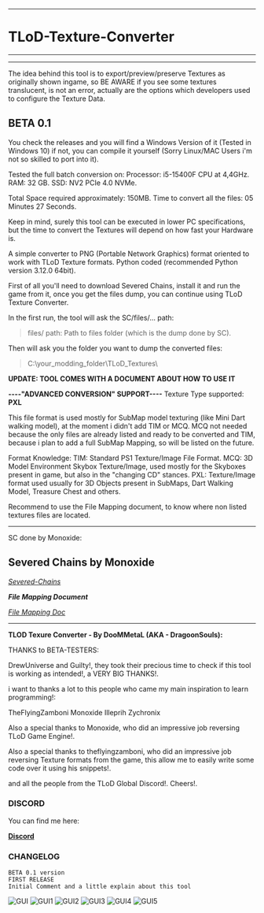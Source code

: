 ***
# **TLoD-Texture-Converter**
***
---
The idea behind this tool is to export/preview/preserve Textures as originally shown ingame, so BE AWARE if you see some textures translucent, is not an error, actually are the options which developers used to configure the Texture Data.

## BETA 0.1

You check the releases and you will find a Windows Version of it (Tested in Windows 10)
if not, you can compile it yourself (Sorry Linux/MAC Users i'm not so skilled to port into it).

Tested the full batch conversion on:
Processor: i5-15400F CPU at 4,4GHz.
RAM: 32 GB.
SSD: NV2 PCIe 4.0 NVMe.

Total Space required approximately: 150MB.
Time to convert all the files: 05 Minutes 27 Seconds.

Keep in mind, surely this tool can be executed in lower PC specifications, but the time to
convert the Textures will depend on how fast your Hardware is.


A simple converter to PNG (Portable Network Graphics) format oriented to work with TLoD Texture formats. Python coded (recommended Python version 3.12.0 64bit).

First of all you'll need to download Severed Chains, install it and run the game from it,
once you get the files dump, you can continue using TLoD Texture Converter.

In the first run, the tool will ask the SC/files/... path:

>files/ path: Path to files folder (which is the dump done by SC).

Then will ask you the folder you want to dump the converted files:

>C:\your_modding_folder\TLoD_Textures\


**UPDATE: TOOL COMES WITH A DOCUMENT ABOUT HOW TO USE IT**

**----"ADVANCED CONVERSION" SUPPORT----**
Texture Type supported: **PXL**

This file format is used mostly for SubMap model texturing (like Mini Dart walking model),
at the moment i didn't add TIM or MCQ. MCQ not needed because the only files are already listed and ready to be converted and TIM, because i plan to add a full SubMap Mapping, so will be listed on the future.

Format Knowledge:
TIM: Standard PS1 Texture/Image File Format.
MCQ: 3D Model Environment Skybox Texture/Image, used mostly for the Skyboxes present in game, but also in the "changing CD" stances.
PXL: Texture/Image format used usually for 3D Objects present in SubMaps, Dart Walking Model, Treasure Chest and others.

Recommend to use the File Mapping document, to know where non listed textures files are located.

---

SC done by Monoxide:

## **Severed Chains by Monoxide**

*[Severed-Chains](https://github.com/Legend-of-Dragoon-Modding/Legend-of-Dragoon-Java)*


**_File Mapping Document_**

*[File Mapping Doc](https://docs.google.com/spreadsheets/d/1wso1zNTpeQM2WmxW73-hVLs4bKdGa_6jswWuKdFtavE/edit?usp=share_link)*

---

**TLOD Texure Converter - By DooMMetaL (AKA - DragoonSouls):**

THANKS to BETA-TESTERS:

DrewUniverse and Guilty!, they took their precious time to check if this tool is working as intended!, a VERY BIG THANKS!.

i want to thanks a lot to this people who came my main inspiration to learn programming!:

TheFlyingZamboni Monoxide Illeprih Zychronix

Also a special thanks to Monoxide, who did an impressive job reversing TLoD Game Engine!.

Also a special thanks to theflyingzamboni, who did an impressive job reversing Texture formats from the game, this allow me to easily write some code over it using his snippets!.

and all the people from the TLoD Global Discord!. Cheers!.


### **DISCORD**

You can find me here:

**[Discord](https://discord.gg/legendofdragoon)**

### **CHANGELOG**

```
BETA 0.1 version
FIRST RELEASE
Initial Comment and a little explain about this tool
```


![GUI](https://raw.githubusercontent.com/dragoonsouls/TLoD-Texture-Converter/main/Preview_Images/Main_preview.png)
![GUI1](https://raw.githubusercontent.com/dragoonsouls/TLoD-Texture-Converter/main/Preview_Images/Preview_Converter.png)
![GUI2](https://raw.githubusercontent.com/dragoonsouls/TLoD-Texture-Converter/main/Preview_Images/Preview_1.png)
![GUI3](https://raw.githubusercontent.com/dragoonsouls/TLoD-Texture-Converter/main/Preview_Images/Preview_2.png)
![GUI4](https://raw.githubusercontent.com/dragoonsouls/TLoD-Texture-Converter/main/Preview_Images/Preview_3.png)
![GUI5](https://raw.githubusercontent.com/dragoonsouls/TLoD-Texture-Converter/main/Preview_Images/Preview_4.png)


